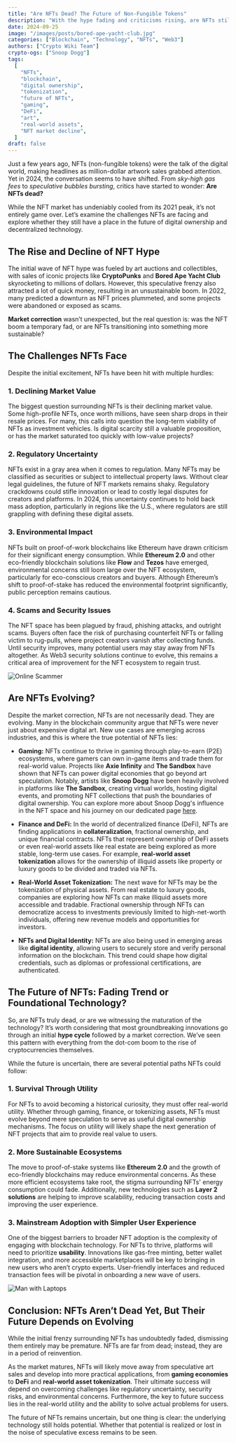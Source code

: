 ```yaml
---
title: "Are NFTs Dead? The Future of Non-Fungible Tokens"
description: "With the hype fading and criticisms rising, are NFTs still relevant? This article explores the challenges and future potential of NFTs in gaming, finance, and real-world asset tokenization."
date: 2024-09-25
image: "/images/posts/bored-ape-yacht-club.jpg"
categories: ["Blockchain", "Technology", "NFTs", "Web3"]
authors: ["Crypto Wiki Team"]
crypto-ogs: ["Snoop Dogg"]
tags:
  [
    "NFTs",
    "blockchain",
    "digital ownership",
    "tokenization",
    "future of NFTs",
    "gaming",
    "DeFi",
    "art",
    "real-world assets",
    "NFT market decline",
  ]
draft: false
---
```


Just a few years ago, NFTs (non-fungible tokens) were the talk of the digital world, making headlines as million-dollar artwork sales grabbed attention. Yet in 2024, the conversation seems to have shifted. From _sky-high gas fees_ to _speculative bubbles bursting_, critics have started to wonder: **Are NFTs dead?**

While the NFT market has undeniably cooled from its 2021 peak, it’s not entirely game over. Let’s examine the challenges NFTs are facing and explore whether they still have a place in the future of digital ownership and decentralized technology.

## The Rise and Decline of NFT Hype

The initial wave of NFT hype was fueled by art auctions and collectibles, with sales of iconic projects like **CryptoPunks** and **Bored Ape Yacht Club** skyrocketing to millions of dollars. However, this speculative frenzy also attracted a lot of quick money, resulting in an unsustainable boom. In 2022, many predicted a downturn as NFT prices plummeted, and some projects were abandoned or exposed as scams.

**Market correction** wasn’t unexpected, but the real question is: was the NFT boom a temporary fad, or are NFTs transitioning into something more sustainable?

## The Challenges NFTs Face

Despite the initial excitement, NFTs have been hit with multiple hurdles:

### 1. **Declining Market Value**

The biggest question surrounding NFTs is their declining market value. Some high-profile NFTs, once worth millions, have seen sharp drops in their resale prices. For many, this calls into question the long-term viability of NFTs as investment vehicles. Is digital scarcity still a valuable proposition, or has the market saturated too quickly with low-value projects?

### 2. **Regulatory Uncertainty**

NFTs exist in a gray area when it comes to regulation. Many NFTs may be classified as securities or subject to intellectual property laws. Without clear legal guidelines, the future of NFT markets remains shaky. Regulatory crackdowns could stifle innovation or lead to costly legal disputes for creators and platforms. In 2024, this uncertainty continues to hold back mass adoption, particularly in regions like the U.S., where regulators are still grappling with defining these digital assets.

### 3. **Environmental Impact**

NFTs built on proof-of-work blockchains like Ethereum have drawn criticism for their significant energy consumption. While **Ethereum 2.0** and other eco-friendly blockchain solutions like **Flow** and **Tezos** have emerged, environmental concerns still loom large over the NFT ecosystem, particularly for eco-conscious creators and buyers. Although Ethereum’s shift to proof-of-stake has reduced the environmental footprint significantly, public perception remains cautious.

### 4. **Scams and Security Issues**

The NFT space has been plagued by fraud, phishing attacks, and outright scams. Buyers often face the risk of purchasing counterfeit NFTs or falling victim to rug-pulls, where project creators vanish after collecting funds. Until security improves, many potential users may stay away from NFTs altogether. As Web3 security solutions continue to evolve, this remains a critical area of improvement for the NFT ecosystem to regain trust.

![Online Scammer](/images/posts/scammer.jpg)

## Are NFTs Evolving?

Despite the market correction, NFTs are not necessarily dead. They are evolving. Many in the blockchain community argue that NFTs were never just about expensive digital art. New use cases are emerging across industries, and this is where the true potential of NFTs lies:

- **Gaming:** NFTs continue to thrive in gaming through play-to-earn (P2E) ecosystems, where gamers can own in-game items and trade them for real-world value. Projects like **Axie Infinity** and **The Sandbox** have shown that NFTs can power digital economies that go beyond art speculation. Notably, artists like **Snoop Dogg** have been heavily involved in platforms like **The Sandbox**, creating virtual worlds, hosting digital events, and promoting NFT collections that push the boundaries of digital ownership. You can explore more about Snoop Dogg's influence in the NFT space and his journey on our dedicated page [here](/crypto-ogs/snoop-dogg).

- **Finance and DeFi:** In the world of decentralized finance (DeFi), NFTs are finding applications in **collateralization**, fractional ownership, and unique financial contracts. NFTs that represent ownership of DeFi assets or even real-world assets like real estate are being explored as more stable, long-term use cases. For example, **real-world asset tokenization** allows for the ownership of illiquid assets like property or luxury goods to be divided and traded via NFTs.

- **Real-World Asset Tokenization:** The next wave for NFTs may be the tokenization of physical assets. From real estate to luxury goods, companies are exploring how NFTs can make illiquid assets more accessible and tradable. Fractional ownership through NFTs can democratize access to investments previously limited to high-net-worth individuals, offering new revenue models and opportunities for investors.

- **NFTs and Digital Identity:** NFTs are also being used in emerging areas like **digital identity**, allowing users to securely store and verify personal information on the blockchain. This trend could shape how digital credentials, such as diplomas or professional certifications, are authenticated.

## The Future of NFTs: Fading Trend or Foundational Technology?

So, are NFTs truly dead, or are we witnessing the maturation of the technology? It’s worth considering that most groundbreaking innovations go through an initial **hype cycle** followed by a market correction. We’ve seen this pattern with everything from the dot-com boom to the rise of cryptocurrencies themselves.

While the future is uncertain, there are several potential paths NFTs could follow:

### 1. **Survival Through Utility**

For NFTs to avoid becoming a historical curiosity, they must offer real-world utility. Whether through gaming, finance, or tokenizing assets, NFTs must evolve beyond mere speculation to serve as useful digital ownership mechanisms. The focus on utility will likely shape the next generation of NFT projects that aim to provide real value to users.

### 2. **More Sustainable Ecosystems**

The move to proof-of-stake systems like **Ethereum 2.0** and the growth of eco-friendly blockchains may reduce environmental concerns. As these more efficient ecosystems take root, the stigma surrounding NFTs' energy consumption could fade. Additionally, new technologies such as **Layer 2 solutions** are helping to improve scalability, reducing transaction costs and improving the user experience.

### 3. **Mainstream Adoption with Simpler User Experience**

One of the biggest barriers to broader NFT adoption is the complexity of engaging with blockchain technology. For NFTs to thrive, platforms will need to prioritize **usability**. Innovations like gas-free minting, better wallet integration, and more accessible marketplaces will be key to bringing in new users who aren’t crypto experts. User-friendly interfaces and reduced transaction fees will be pivotal in onboarding a new wave of users.

![Man with Laptops](/images/posts/man-and-laptop.jpg)

## Conclusion: NFTs Aren’t Dead Yet, But Their Future Depends on Evolving

While the initial frenzy surrounding NFTs has undoubtedly faded, dismissing them entirely may be premature. NFTs are far from dead; instead, they are in a period of reinvention.

As the market matures, NFTs will likely move away from speculative art sales and develop into more practical applications, from **gaming economies** to **DeFi** and **real-world asset tokenization**. Their ultimate success will depend on overcoming challenges like regulatory uncertainty, security risks, and environmental concerns. Furthermore, the key to future success lies in the real-world utility and the ability to solve actual problems for users.

The future of NFTs remains uncertain, but one thing is clear: the underlying technology still holds potential. Whether that potential is realized or lost in the noise of speculative excess remains to be seen.
